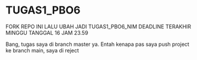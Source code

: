# TUGAS1_PBO6
FORK REPO INI
LALU UBAH JADI TUGAS1_PBO6_NIM
DEADLINE TERAKHIR MINGGU TANGGAL 16 JAM 23.59

Bang, tugas saya di branch master ya. Entah kenapa pas saya push project ke branch main, saya di reject
